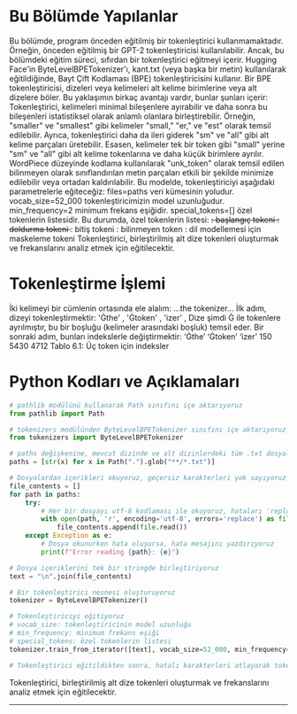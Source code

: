 # Bu Bölümde Yapılanlar
Bu bölümde, program önceden eğitilmiş bir tokenleştirici kullanmamaktadır. Örneğin, önceden eğitilmiş bir GPT-2 tokenleştiricisi kullanılabilir. Ancak, bu bölümdeki eğitim süreci, sıfırdan bir tokenleştirici eğitmeyi içerir. Hugging Face'in ByteLevelBPETokenizer'ı, kant.txt (veya başka bir metin) kullanılarak eğitildiğinde, Bayt Çift Kodlaması (BPE) tokenleştiricisini kullanır. Bir BPE tokenleştiricisi, dizeleri veya kelimeleri alt kelime birimlerine veya alt dizelere böler. Bu yaklaşımın birkaç avantajı vardır, bunlar şunları içerir: Tokenleştirici, kelimeleri minimal bileşenlere ayırabilir ve daha sonra bu bileşenleri istatistiksel olarak anlamlı olanlara birleştirebilir. Örneğin, "smaller" ve "smallest" gibi kelimeler "small," "er," ve "est" olarak temsil edilebilir. Ayrıca, tokenleştirici daha da ileri giderek "sm" ve "all" gibi alt kelime parçaları üretebilir. Esasen, kelimeler tek bir token gibi "small" yerine "sm" ve "all" gibi alt kelime tokenlarına ve daha küçük birimlere ayrılır. WordPiece düzeyinde kodlama kullanılarak "unk_token" olarak temsil edilen bilinmeyen olarak sınıflandırılan metin parçaları etkili bir şekilde minimize edilebilir veya ortadan kaldırılabilir. Bu modelde, tokenleştiriciyi aşağıdaki parametrelerle eğiteceğiz: files=paths veri kümesinin yoludur. vocab_size=52_000 tokenleştiricimizin model uzunluğudur. min_frequency=2 minimum frekans eşiğidir. special_tokens=[] özel tokenlerin listesidir. Bu durumda, özel tokenlerin listesi: <s> : başlangıç tokeni <pad> : doldurma tokeni </s> : bitiş tokeni <unk> : bilinmeyen token <mask> : dil modellemesi için maskeleme tokeni Tokenleştirici, birleştirilmiş alt dize tokenleri oluşturmak ve frekanslarını analiz etmek için eğitilecektir.

# Tokenleştirme İşlemi
İki kelimeyi bir cümlenin ortasında ele alalım: ...the tokenizer... İlk adım, dizeyi tokenleştirmektir: 'Ġthe' , 'Ġtoken' , 'izer' , Dize şimdi Ġ ile tokenlere ayrılmıştır, bu bir boşluğu (kelimeler arasındaki boşluk) temsil eder. Bir sonraki adım, bunları indekslerle değiştirmektir: ‘Ġthe’ ‘Ġtoken’ ‘izer’ 150 5430 4712 Tablo 6.1: Üç token için indeksler

# Python Kodları ve Açıklamaları
```python
# pathlib modülünü kullanarak Path sınıfını içe aktarıyoruz
from pathlib import Path

# tokenizers modülünden ByteLevelBPETokenizer sınıfını içe aktarıyoruz
from tokenizers import ByteLevelBPETokenizer

# paths değişkenine, mevcut dizinde ve alt dizinlerdeki tüm .txt dosyalarının yollarını atıyoruz
paths = [str(x) for x in Path(".").glob("**/*.txt")]

# Dosyalardan içerikleri okuyoruz, geçersiz karakterleri yok sayıyoruz veya değiştiriyoruz
file_contents = []
for path in paths:
    try:
        # Her bir dosyayı utf-8 kodlaması ile okuyoruz, hataları 'replace' ederek dosya içeriğini okuyoruz
        with open(path, 'r', encoding='utf-8', errors='replace') as file:
            file_contents.append(file.read())
    except Exception as e:
        # Dosya okunurken hata oluşursa, hata mesajını yazdırıyoruz
        print(f"Error reading {path}: {e}")

# Dosya içeriklerini tek bir stringde birleştiriyoruz
text = "\n".join(file_contents)

# Bir tokenleştirici nesnesi oluşturuyoruz
tokenizer = ByteLevelBPETokenizer()

# Tokenleştiriciyi eğitiyoruz
# vocab_size: tokenleştiricinin model uzunluğu
# min_frequency: minimum frekans eşiği
# special_tokens: özel tokenlerin listesi
tokenizer.train_from_iterator([text], vocab_size=52_000, min_frequency=2, special_tokens=["<s>", "<pad>", "</s>", "<unk>", "<mask>"])

# Tokenleştirici eğitildikten sonra, hatalı karakterleri atlayarak tokenleştiriciyi eğitir ve kullanıma hazır hale getirir.
```
Tokenleştirici, birleştirilmiş alt dize tokenleri oluşturmak ve frekanslarını analiz etmek için eğitilecektir.

---

